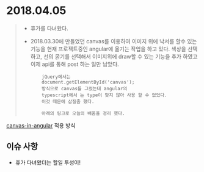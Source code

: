 # 2018.04.05

> - 휴가를 다녀왔다.
>
>
> - 2018.03.30에 만들었던 canvas를 이용하여 이미지 위에 낙서를 
> 	 할수 있는 기능을 현재 프로젝트중인 angular에 옮기는 작업을 하고 있다.
> 	 색상을 선택하고, 선의 굵기를 선택해서 이미지위에 draw할 수 있는
> 	 기능을 추가 하였고 이제 api를 통해 post 하는 일만 남았다.
> 
> 			jQuery에서는 
> 			document.getElementById('canvas');
> 			방식으로 canvas를 그렸는데 angular의 
> 			typescript에서 는 type이 맞지 않아 사용 할 수 없었다. 
> 			이것 때문에 삽질좀 했다.
> 			
> 			아래의 링크로 오늘의 배움을 정리 했다.
>
>           
>
[canvas-in-angular][] 적용 방식

[canvas-in-angular]: https://github.com/minw1540/TIL/blob/master/css/background-image.md

## 이슈 사항

- 휴가 다녀왔더는 할일 투성이!
